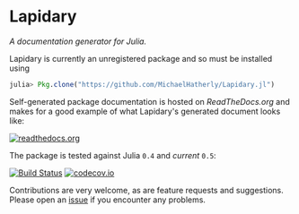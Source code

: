 # Lapidary

*A documentation generator for Julia.*

Lapidary is currently an unregistered package and so must be installed using

```julia
julia> Pkg.clone("https://github.com/MichaelHatherly/Lapidary.jl")
```

Self-generated package documentation is hosted on *ReadTheDocs.org* and makes for a good
example of what Lapidary's generated document looks like:

[![readthedocs.org][readthedocs-badge]][readthedocs-url]

The package is tested against Julia `0.4` and *current* `0.5`:

[![Build Status][travis-badge]][travis-url]
[![codecov.io][codecov-badge]][codecov-url]

Contributions are very welcome, as are feature requests and suggestions. Please open an
[issue][issues-url] if you encounter any problems.

[readthedocs-badge]: http://readthedocs.org/projects/lapidaryjl/badge/?version=latest
[readthedocs-url]:   http://lapidaryjl.readthedocs.org/en/latest/?badge=latest
[travis-badge]:      https://travis-ci.org/MichaelHatherly/Lapidary.jl.svg?branch=master
[travis-url]:        https://travis-ci.org/MichaelHatherly/Lapidary.jl
[codecov-badge]:     http://codecov.io/github/MichaelHatherly/Lapidary.jl/coverage.svg?branch=master
[codecov-url]:       http://codecov.io/github/MichaelHatherly/Lapidary.jl?branch=master
[issues-url]:        https://github.com/MichaelHatherly/Lapidary.jl/issues
